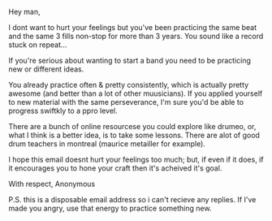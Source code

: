 Hey man,

I dont want to hurt your feelings but you've been practicing the same beat and the same 3 fills non-stop for more than 3 years. You sound like a record stuck on repeat...

If you're serious about wanting to start a band you need to be practicing new or different ideas.

You already practice often & pretty consistently, which is actually pretty awesome (and better than a lot of other muusicians). If you applied yourself to new material with the same perseverance, I'm sure you'd be able to progress swiftkly to a ppro level.

There are a bunch of online resourcese you could explore like drumeo, or, what I think is a better idea, is to take some lessons. There are alot of good drum teachers in montreal (maurice metailler for example).

I hope this email doesnt hurt your feelings too much; but, if even if it does, if it encourages you to hone your craft then it's acheived it's goal.

With respect,
Anonymous

P.S. this is a disposable email address so i can't recieve any replies. If I've made you angry, use that energy to practice something new.
